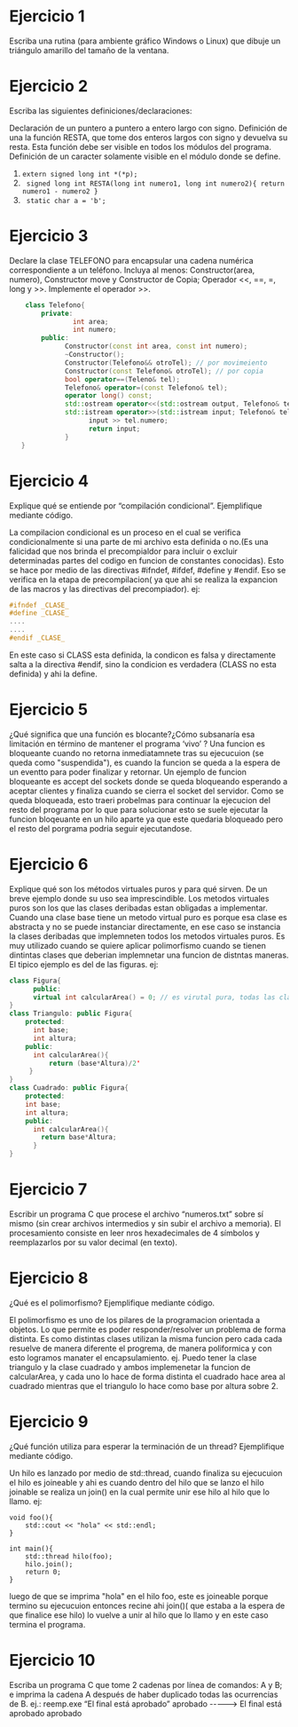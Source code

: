 # Ejercicio 1
Escriba una rutina (para ambiente gráfico Windows o Linux) que dibuje un triángulo amarillo del tamaño de la ventana.
# Ejercicio 2
Escriba las siguientes definiciones/declaraciones:

Declaración de un puntero a puntero a entero largo con signo.
Definición de una la función RESTA, que tome dos enteros largos con signo y devuelva su resta. Esta función debe ser visible en todos los módulos del programa.
Definición de un caracter solamente visible en el módulo donde se define.

1. ` extern signed long int *(*p); `
2. ` signed long int RESTA(long int numero1, long int numero2){ return numero1 - numero2 }`
3. ` static char a = 'b';`

                  

# Ejercicio 3
Declare la clase TELEFONO para encapsular una cadena numérica correspondiente a un teléfono. Incluya al menos: Constructor(area, numero), Constructor move y 
Constructor de Copia; Operador <<, ==, =, long y >>. Implemente el operador >>.

```C++
    class Telefono{
        private:  
                int area;
                int numero;
        public:
              Constructor(const int area, const int numero);
              ~Constructor();
              Constructor(Telefono&& otroTel); // por movimeiento
              Constructor(const Telefono& otroTel); // por copia
              bool operator==(Teleno& tel);
              Telefono& operator=(const Telefono& tel);
              operator long() const; 
              std::ostream operator<<(std::ostream output, Telefono& tel);
              std::istream operator>>(std::istream input; Telefono& tel){
                    input >> tel.numero;
                    return input;
              }
   }
```   
# Ejercicio 4
Explique qué se entiende por “compilación condicional”. Ejemplifique mediante código.

La compilacion condicional es un proceso en el cual se verifica condicionalmente si una parte de mi archivo esta definida o no.(Es una falicidad que nos brinda el precompialdor para incluir o excluir determinadas partes del codigo en funcion de constantes conocidas). Esto se hace por medio de las directivas #ifndef, #ifdef, #define y #endif. Eso se verifica en la etapa de precompilacion( ya que ahi se realiza la expancion de las macros y las directivas del precompiador).
ej:
```C
#ifndef _CLASE_
#define _CLASE_
....
....
#endif _CLASE_
```
En este caso si CLASS esta definida, la condicon es falsa y directamente salta a la directiva #endif, sino la condicion es verdadera (CLASS no esta definida) y ahi la define.

# Ejercicio 5
¿Qué significa que una función es blocante?¿Cómo subsanaría esa limitación en término de mantener el programa ‘vivo’ ?
Una funcion es bloqueante cuando no retorna inmediatamnete tras su ejecucuion (se queda como "suspendida"), es cuando la funcion se queda a la espera de un eventto para poder finalizar y retornar. Un ejemplo de funcion bloqueante es accept del sockets donde se queda bloqueando esperando a aceptar clientes y finaliza cuando se cierra el socket del servidor. Como se queda bloqueada, esto traeri probelmas para continuar la ejecucion del resto del programa por lo que para solucionar esto se suele ejecutar la funcion bloqeuante en un hilo aparte ya que este quedaria bloqueado pero el resto del porgrama podria seguir ejecutandose.
# Ejercicio 6
Explique qué son los métodos virtuales puros y para qué sirven. De un breve ejemplo donde su uso sea imprescindible.
Los metodos virtuales puros son los que las clases deribadas estan obligadas a implementar. Cuando una clase base tiene un metodo virtual puro es porque esa clase es abstracta y no se puede instanciar directamente, en ese caso se instancia la clases deribadas que implemneten todos los metodos virtuales puros. Es muy utilizado cuando se quiere aplicar polimorfismo cuando se tienen dintintas clases que deberian implemnetar una funcion de distntas maneras. El tipico ejemplo es del de las figuras.
ej:
```C++
class Figura{
      public:
      virtual int calcularArea() = 0; // es virutal pura, todas las clases que herenden de figura deben implementarlo
}
class Triangulo: public Figura{
    protected:
      int base;
      int altura;
    public:
      int calcularArea(){
          return (base*Altura)/2'
     }
}
class Cuadrado: public Figura{
    protected:
    int base;
    int altura;
    public:
      int calcularArea(){
        return base*Altura;
      }
}
```

# Ejercicio 7
Escribir un programa C que procese el archivo “numeros.txt” sobre sí mismo (sin crear archivos intermedios y sin subir el archivo a memoria). El procesamiento 
consiste en leer nros hexadecimales de 4 símbolos y reemplazarlos por su valor decimal (en texto).

# Ejercicio 8
¿Qué es el polimorfismo? Ejemplifique mediante código.

El polimorfismo es uno de los pilares de la programacion orientada a objetos. Lo que permite es poder responder/resolver un problema de forma distinta. 
Es como distintas clases utilizan la misma funcion pero cada cada resuelve de manera diferente el progrema, de manera poliformica y con esto logramos 
manater el encapsulamiento. 
ej. Puedo tener la clase triangulo y la clase cuadrado y ambos implemenetar la funcion de calcularArea, y cada uno lo hace de forma distinta el cuadrado hace area 
al cuadrado mientras que el triangulo lo hace como base por altura sobre 2. 


# Ejercicio 9
¿Qué función utiliza para esperar la terminación de un thread? Ejemplifique mediante código.

Un hilo es lanzado por medio de std::thread, cuando finaliza su ejecucuion el hilo es joineable y ahi es cuando dentro del hilo que se lanzo el hilo joinable se realiza un join() en la cual permite unir ese hilo al hilo que lo llamo. 
ej:
```
void foo(){
    std::cout << "hola" << std::endl;
}

int main(){
    std::thread hilo(foo);
    hilo.join();
    return 0;
}
```
luego de que se imprima "hola" en el hilo foo, este es joineable porque termino su ejecucuion entonces recine ahi join()( que estaba a la espera de que finalice ese hilo) lo vuelve a unir al hilo que lo llamo y en este caso termina el programa.

# Ejercicio 10
Escriba un programa C que tome 2 cadenas por línea de comandos: A y B; e imprima la cadena A después de haber duplicado todas las ocurrencias de B. ej.: 
reemp.exe “El final está aprobado” aprobado -----> El final está aprobado aprobado

